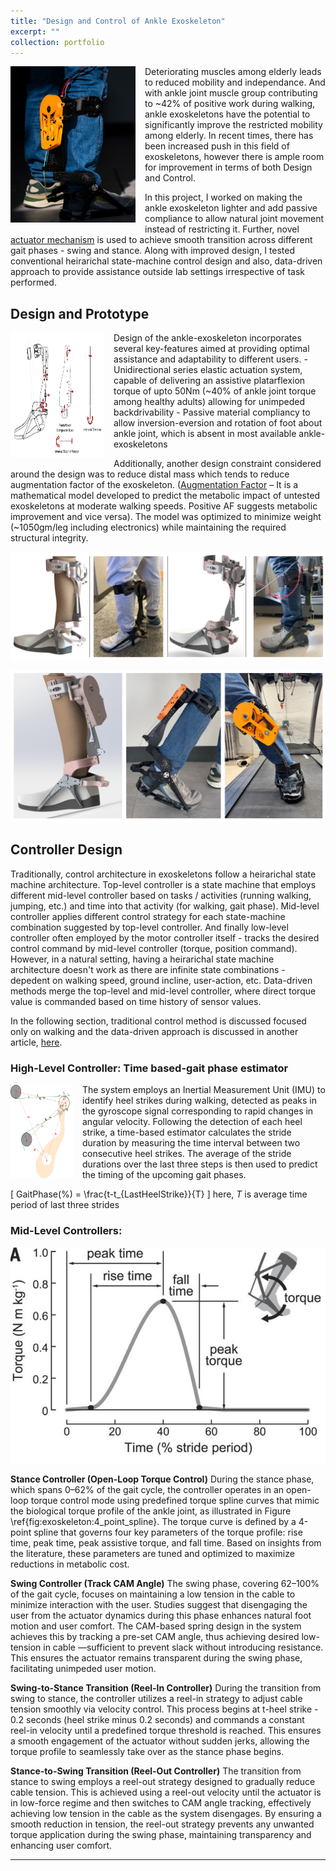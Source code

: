 ```yaml
---
title: "Design and Control of Ankle Exoskeleton"
excerpt: ""
collection: portfolio
---
```

<img align="left" width="200" height="250" src="/images/Intro_Exo.jpg" style="padding-right: 15px; padding-bottom: 15px;">
Deteriorating muscles among elderly leads to reduced mobility and independance. And with ankle joint muscle group contributing to ~42% of positive work during walking, ankle exoskeletons have the potential to significantly improve the restricted mobility among elderly. In recent times, there has been increased push in this field of exoskeletons, however there is ample room for improvement in terms of both Design and Control. 

In this project, I worked on making the ankle exoskeleton lighter and add passive compliance to allow natural joint movement instead of restricting it. Further, novel [actuator mechanism](/_portfolio/portfolio-1.md) is used to achieve smooth transition across different gait phases - swing and stance. Along with improved design, I tested conventional heirarichal state-machine control design and also, data-driven approach to provide assistance outside lab settings irrespective of task performed.

## Design and Prototype
<img align="left" width="150" height="200" src="/images/p2_ankleExo_forces.jpg" style="padding-right: 15px; padding-bottom: 15px;">
Design of the ankle-exoskeleton incorporates several key-features aimed at providing optimal assistance and adaptability to different users. 
- Unidirectional series elastic actuation system, capable of delivering an assistive platarflexion torque of upto 50Nm (~40% of ankle joint torque among healthy adults) allowing for unimpeded backdrivability
- Passive material compliancy to allow inversion-eversion and rotation of foot about ankle joint, which is absent in most available ankle-exoskeletons 

Additionally, another design constraint considered around the design was to reduce distal mass which tends to reduce augmentation factor of the exoskeleton. ([Augmentation Factor](https://jneuroengrehab.biomedcentral.com/articles/10.1186/1743-0003-11-80) – It is a mathematical model developed to predict the metabolic impact of untested exoskeletons at moderate walking speeds. Positive AF suggests metabolic improvement and vice versa). The model was optimized to minimize weight (~1050gm/leg including electronics) while maintaining the required structural integrity. 

![Ankle Exoskeleton Designs - Initial Iterations (2022-23)](/images/p2_AnkleExo_Designs.png) 

![Ankle Exoskeleton Designs - Latest Iteration (2024)](/images/p2_AnkleExo_Designs2.jpg)

## Controller Design 
Traditionally, control architecture in exoskeletons follow a heirarichal state machine architecture. Top-level controller is a state machine that employs different mid-level controller based on tasks / activities (running walking, jumping, etc.) and time into that activity (for walking, gait phase). Mid-level controller applies different control strategy for each state-machine combination suggested by top-level controller. And finally low-level controller often employed by the motor controller itself - tracks the desired control command by mid-level controller (torque, position command). However, in a natural setting, having a heirarichal state machine architecture doesn't work as there are infinite state combinations - depedent on walking speed, ground incline, user-action, etc. Data-driven methods merge the top-level and mid-level controller, where direct torque value is commanded based on time history of sensor values.

In the following section, traditional control method is discussed focused only on walking and the data-driven approach is discussed in another article, [here](/_portfolio/portfolio-3.md). 

### High-Level Controller: Time based-gait phase estimator 
<img align="left" width="100" height="150" src="/images/p1_torque_conversion.png" style="padding-right: 15px; padding-bottom: 15px;">
The system employs an Inertial Measurement Unit (IMU) to identify heel strikes during walking, detected as peaks in the gyroscope signal corresponding to rapid changes in angular velocity. Following the detection of each heel strike, a time-based estimator calculates the stride duration by measuring the time interval between two consecutive heel strikes. The average of the stride durations over the last three steps is then used to predict the timing of the upcoming gait phases.

\[
GaitPhase(\%) = \frac{t-t_{LastHeelStrike}}{T}
\]
here, $T$ is average time period of last three strides

### Mid-Level Controllers:
![Stance Controller - Latest Iteration (2024)](/images/p2_fourPointSpline.jpg)

**Stance Controller (Open-Loop Torque Control)**
During the stance phase, which spans 0–62\% of the gait cycle, the controller operates in an open-loop torque control mode using predefined torque spline curves that mimic the biological torque profile of the ankle joint, as illustrated in Figure \ref{fig:exoskeleton:4_point_spline}. The torque curve is defined by a 4-point spline that governs four key parameters of the torque profile: rise time, peak time, peak assistive torque, and fall time. Based on insights from the literature, these parameters are tuned and optimized to maximize reductions in metabolic cost.

**Swing Controller (Track CAM Angle)**
The swing phase, covering 62–100\% of the gait cycle, focuses on maintaining a low tension in the cable to minimize interaction with the user. Studies suggest that disengaging the user from the actuator dynamics during this phase enhances natural foot motion and user comfort. The CAM-based spring design in the system achieves this by tracking a pre-set CAM angle, thus achieving desired low-tension in cable —sufficient to prevent slack without introducing resistance. This ensures the actuator remains transparent during the swing phase, facilitating unimpeded user motion.

**Swing-to-Stance Transition (Reel-In Controller)**
During the transition from swing to stance, the controller utilizes a reel-in strategy to adjust cable tension smoothly via velocity control. This process begins at t-heel strike - 0.2 seconds (heel strike minus 0.2 seconds) and commands a constant reel-in velocity until a predefined torque threshold is reached. This ensures a smooth engagement of the actuator without sudden jerks, allowing the torque profile to seamlessly take over as the stance phase begins.

**Stance-to-Swing Transition (Reel-Out Controller)**
The transition from stance to swing employs a reel-out strategy designed to gradually reduce cable tension. This is achieved using a reel-out velocity until the actuator is in low-force regime and then switches to CAM angle tracking, effectively achieving low tension in the cable as the system disengages. By ensuring a smooth reduction in tension, the reel-out strategy prevents any unwanted torque application during the swing phase, maintaining transparency and enhancing user comfort.

---